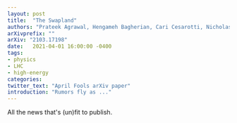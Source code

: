 ```yaml
---
layout: post
title:  "The Swapland"
authors: "Prateek Agrawal, Hengameh Bagherian, Cari Cesarotti, Nicholas DePorzio, Qianshu Lu, Julian B. Munoz, Aditya Parikh, Matthew Reece, Weishuang Linda Xu"
arXivprefix: ""
arXiv: "2103.17198"
date:   2021-04-01 16:00:00 -0400
tags:
- physics
- LHC
- high-energy
categories:
twitter_text: "April Fools arXiv paper"
introduction: "Rumors fly as ..."
---
```


All the news that\'s (un)fit to publish.
